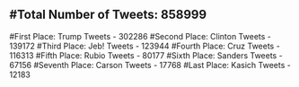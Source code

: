 #Total Number of Tweets: 858999 
---
#First Place: Trump Tweets - 302286
#Second Place: Clinton Tweets - 139172
#Third Place: Jeb! Tweets - 123944
#Fourth Place: Cruz Tweets - 116313
#Fifth Place: Rubio Tweets - 80177
#Sixth Place: Sanders Tweets - 67156
#Seventh Place: Carson Tweets - 17768
#Last Place: Kasich Tweets - 12183
